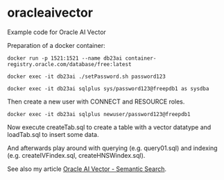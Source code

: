 # oracleaivector
Example code for Oracle AI Vector

Preparation of a docker container:
```
docker run -p 1521:1521 --name db23ai container-registry.oracle.com/database/free:latest

docker exec -it db23ai ./setPassword.sh password123

docker exec -it db23ai sqlplus sys/password123@freepdb1 as sysdba
```
Then create a new user with CONNECT and RESOURCE roles.
```
docker exec -it db23ai sqlplus newuser/password123@freepdb1
```

Now execute createTab.sql to create a table with a vector datatype and loadTab.sql to insert some data.

And afterwards play around with querying (e.g. query01.sql) and indexing (e.g. createIVFindex.sql, createHNSWindex.sql).

See also my article [Oracle AI Vector - Semantic Search](https://buckenhofer.com/2024/07/oracle-ai-vector-semantic-search/).

